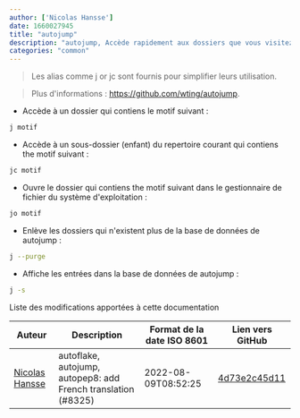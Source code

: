 ```yaml
---
author: ['Nicolas Hansse']
date: 1660027945
title: "autojump"
description: "autojump, Accède rapidement aux dossiers que vous visitez le plus."
categories: "common"
---
```

> Les alias comme j or jc sont fournis pour simplifier leurs utilisation.

> Plus d'informations : <https://github.com/wting/autojump>.

- Accède à un dossier qui contiens le motif suivant :

```bash
j motif
```

- Accède à un sous-dossier (enfant) du repertoire courant qui contiens the motif suivant :

```bash
jc motif
```

- Ouvre le dossier qui contiens the motif suivant dans le gestionnaire de fichier du système d'exploitation :

```bash
jo motif
```

- Enlève les dossiers qui n'existent plus de la base de données de autojump :

```bash
j --purge
```

- Affiche les entrées dans la base de données de autojump :

```bash
j -s
```
Liste des modifications apportées à cette documentation


Auteur | Description | Format de la date ISO 8601 | Lien vers GitHub
------|-----|-----|-----
[Nicolas Hansse](mailto:nico.hansse@gmail.com) | autoflake, autojump, autopep8: add French translation (#8325) | 2022-08-09T08:52:25 | [4d73e2c45d11](https://github.com/tldr-pages/tldr/commit/4d73e2c45d113e6d6c60e0cce245a79f9d3830f3)


